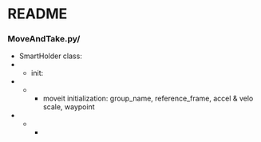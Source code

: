 # README
### MoveAndTake.py/
+ SmartHolder class:
+ + init:
+ + + moveit initialization: group_name, reference_frame, accel & velo scale, waypoint
+ + + 